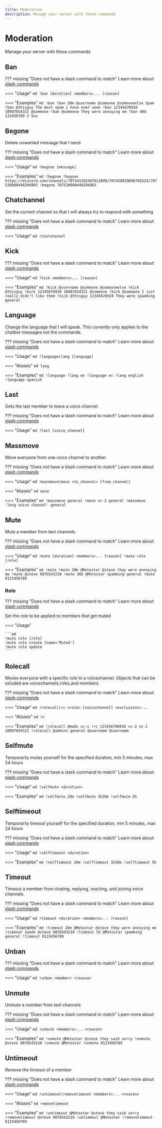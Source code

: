 ```yaml
---
title: Moderation
description: Manage your server with these commands
---
```

# Moderation

Manage your server with these commands

## Ban

??? missing "Does not have a slash command to match"
	Learn more about [slash commands](/#slash-commands)

=== "Usage"
	```md
	!ban [duration] <members>... [reason]
	```

=== "Examples"
	```md
	!ban
	!ban 20m @username @someone @someoneelse Spam
	!ban @thisguy The most spam i have ever seen
	!ban 12345678910 10987654321 @someone
	!ban @someone They were annoying me
	!ban 40d 123456789 2 Sus
	```

## Begone

Delete unwanted message that I send

??? missing "Does not have a slash command to match"
	Learn more about [slash commands](/#slash-commands)

=== "Usage"
	```md
	!begone [message]
	```

=== "Examples"
	```md
	!begone
	!begone https://discord.com/channels/707441352367013899/707458929696702525/707520808448294983
	!begone 707520808448294983
	```

## Chatchannel

Set the current channel so that I will always try to respond with something

??? missing "Does not have a slash command to match"
	Learn more about [slash commands](/#slash-commands)

=== "Usage"
	```md
	!chatchannel 
	```

## Kick

??? missing "Does not have a slash command to match"
	Learn more about [slash commands](/#slash-commands)

=== "Usage"
	```md
	!kick <members>... [reason]
	```

=== "Examples"
	```md
	!kick @username @someone @someoneelse
	!kick @thisguy
	!kick 12345678910 10987654321 @someone
	!kick @someone I just really didn't like them
	!kick @thisguy 12345678910 They were spamming general
	```

## Language

Change the language that I will speak. This currently only applies to the chatbot messages not the commands.

??? missing "Does not have a slash command to match"
	Learn more about [slash commands](/#slash-commands)

=== "Usage"
	```md
	!language|lang [language]
	```

=== "Aliases"
	```md
	lang
	```

=== "Examples"
	```md
	!language
	!lang en
	!language es
	!lang english
	!language spanish
	```

## Last

Gets the last member to leave a voice channel.

??? missing "Does not have a slash command to match"
	Learn more about [slash commands](/#slash-commands)

=== "Usage"
	```md
	!last [voice_channel]
	```

## Massmove

Move everyone from one voice channel to another

??? missing "Does not have a slash command to match"
	Learn more about [slash commands](/#slash-commands)

=== "Usage"
	```md
	!massmove|move <to_channel> [from_channel]
	```

=== "Aliases"
	```md
	move
	```

=== "Examples"
	```md
	!massmove general
	!move vc-2 general
	!massmove 'long voice channel' general
	```

## Mute

Mute a member from text channels

??? missing "Does not have a slash command to match"
	Learn more about [slash commands](/#slash-commands)

=== "Usage"
	```md
	!mute [duration] <members>... [reason]
	!mute role [role]
	```

=== "Examples"
	```md
	!mute
	!mute 20m @Motostar @steve they were annoying me
	!mute @steve 9876543210
	!mute 30d @Motostar spamming general
	!mute 0123456789
	```

### Role

??? missing "Does not have a slash command to match"
	Learn more about [slash commands](/#slash-commands)

Set the role to be applied to members that get muted

=== "Usage"

	```md
	!mute role [role]
	!mute role create [name='Muted']
	!mute role update 
	```

## Rolecall

Moves everyone with a specific role to a voicechannel. Objects that can be exluded are voicechannels,roles,and members

??? missing "Does not have a slash command to match"
	Learn more about [slash commands](/#slash-commands)

=== "Usage"
	```md
	!rolecall|rc <role> [voicechannel] <exclusions>...
	```

=== "Aliases"
	```md
	rc
	```

=== "Examples"
	```md
	!rolecall @mods vc-1
	!rc 123456798910 vc-2 vc-1 10987654321
	!rolecall @admins general @username @username
	```

## Selfmute

Temporarily mutes yourself for the specified duration, min 5 minutes, max 24 hours

??? missing "Does not have a slash command to match"
	Learn more about [slash commands](/#slash-commands)

=== "Usage"
	```md
	!selfmute <duration>
	```

=== "Examples"
	```md
	!selfmute 20m
	!selfmute 1h20m
	!selfmute 5h
	```

## Selftimeout

Temporarily timeout yourself for the specified duration, min 5 minutes, max 24 hours

??? missing "Does not have a slash command to match"
	Learn more about [slash commands](/#slash-commands)

=== "Usage"
	```md
	!selftimeout <duration>
	```

=== "Examples"
	```md
	!selftimeout 20m
	!selftimeout 1h20m
	!selftimeout 5h
	```

## Timeout

Timeout a member from chating, replying, reacting, and joining voice channels.

??? missing "Does not have a slash command to match"
	Learn more about [slash commands](/#slash-commands)

=== "Usage"
	```md
	!timeout <duration> <members>... [reason]
	```

=== "Examples"
	```md
	!timeout 20m @Motostar @steve they were annoying me
	!timeout 1week @steve 9876543210
	!timeout 5d @Motostar spamming general
	!timeout 0123456789
	```

## Unban

??? missing "Does not have a slash command to match"
	Learn more about [slash commands](/#slash-commands)

=== "Usage"
	```md
	!unban <member> <reason>
	```

## Unmute

Unmute a member from text channels

??? missing "Does not have a slash command to match"
	Learn more about [slash commands](/#slash-commands)

=== "Usage"
	```md
	!unmute <members>... <reason>
	```

=== "Examples"
	```md
	!unmute @Motostar @steve they said sorry
	!unmute @steve 9876543210
	!unmute @Motostar
	!unmute 0123456789
	```

## Untimeout

Remove the timeout of a member

??? missing "Does not have a slash command to match"
	Learn more about [slash commands](/#slash-commands)

=== "Usage"
	```md
	!untimeout|removetimeout <members>... <reason>
	```

=== "Aliases"
	```md
	removetimeout
	```

=== "Examples"
	```md
	!untimeout @Motostar @steve they said sorry
	!removetimeout @steve 9876543210
	!untimeout @Motostar
	!removetimeout 0123456789
	```
